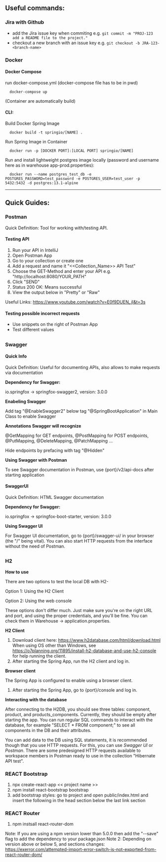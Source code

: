 ## Useful commands:

### Jira with Github
- add the Jira issue key when commiting e.g. `git commit -m "PROJ-123 add a README file to the project."`
- checkout a new branch with an issue key e.g. `git checkout -b JRA-123-<branch-name>`
      
### Docker 

#### Docker Compose
run docker-compose.yml (docker-compose file has to be in pwd)
      
      docker-compose up
      
(Container are automatically build)
      
#### CLI:
 Build Docker Spring Image
      
      docker build -t springio/[NAME] .
      
 Run Spring Image in Container
      
      docker run -p [DOCKER PORT]:[LOCAL PORT] springio/[NAME]
      
 Run and install lightweight postgres image locally (password and username here as in warehouse app-prod.properties):
      
      docker run --name postgres_test_db -e POSTGRES_PASSWORD=test_password -e POSTGRES_USER=test_user -p 5432:5432 -d postgres:13.1-alpine

 


---

## Quick Guides:

### Postman
Quick Definition: Tool for working with/testing API.

#### Testing API
1. Run your API in IntelliJ
2. Open Postman App 
3. Go to your collection or create one
4. Add a request and name it "<<Collection_Name>> API Test" 
5. Choose the GET-Method and enter your API e.g. "http://localhost:8080/YOUR_PATH"
6. Click "SEND"
7. Status 200 OK: Means successful
8. View the output below in "Pretty" or "Raw"

Useful Links: https://www.youtube.com/watch?v=E0f9DUEN_jI&t=3s

#### Testing possible incorrect requests
- Use snippets on the right of Postman App
- Test different values

##

### Swagger
#### Quick Info
Quick Definition: Useful for documenting APIs, also allows to make requests via documentation

**Dependency for Swagger:** 

io.springfox -> springfox-swagger2, version: 3.0.0

**Enabeling Swagger**

Add tag "@EnableSwagger2" below tag "@SpringBootApplication" in Main Class to enable Swagger

**Annotations Swagger will recognize**

@GetMapping for GET endpoints, @PostMapping for POST endpoints, @PutMapping, @DeleteMapping, @PatchMapping ...

Hide endpoints by prefacing with tag "@Hidden"

**Using Swagger with Postman**

To see Swagger documentation in Postman, use {port}/v2/api-docs after starting application

#### SwaggerUI
Quick Definition: HTML Swagger documentation

**Dependency for Swagger:** 

io.springfox -> springfox-boot-starter, version: 3.0.0

**Using Swagger UI**

For Swagger UI documentation, go to {port}/swagger-ui/ in your browser (the "/" being vital). You can also start HTTP requests from the interface without the need of Postman.

##
      
### H2
      
**How to use**
      
There are two options to test the local DB with H2-
      
Option 1: Using the H2 Client
      
Option 2: Using the web console 
      
These options don't differ much. Just make sure you're on the right URL and port, and using the proper credentials, and you'll be fine. You can check them in Warehouse -> application.properties. 
      
**H2 Client**
      
1. Download client here: https://www.h2database.com/html/download.html
When using OS other than Windows, see https://o7planning.org/11895/install-h2-database-and-use-h2-console for help running the client.
2. After starting the Spring App, run the H2 client and log in.
      
**Browser client**
      
The Spring App is configured to enable using a browser client. 
1. After starting the Spring App, go to {port}/console and log in. 
      
**Interacting with the database**
      
After connecting to the H2DB, you should see three tables: component, product, and products_components. Currently, they should be empty after starting the app. You can run regular SQL commands to interact with the database, for example "SELECT * FROM component;" to see all components in the DB and their attributes. 

You can add data to the DB using SQL statements, it is recommended though that you use HTTP requests. For this, you can use _Swagger UI_ or _Postman_. There are some predesigned  HTTP requests available to workspace members in Postman ready to use in the collection "Hibernate API test".

### REACT Bootstrap
1. npx create-react-app << project name >>
2. npm install react-bootstrap bootstrap
3. add bootstrap styles: go to project and open public/index.html and insert the following in the head section below the last link section
      <link
      rel="stylesheet"
      href="https://cdn.jsdelivr.net/npm/bootstrap@5.1.3/dist/css/bootstrap.min.css"
      integrity="sha384-1BmE4kWBq78iYhFldvKuhfTAU6auU8tT94WrHftjDbrCEXSU1oBoqyl2QvZ6jIW3"
      crossorigin="anonymous"
    />
  
### REACT Router
1. npm instsall react-router-dom
  
Note: If you are using a npm version lower than 5.0.0 then add the "--save" flag to add the dependency to your package.json
Note 2: Depending on version above or below 5, <Switch> and <Routes> sections changes: 
        https://exerror.com/attempted-import-error-switch-is-not-exported-from-react-router-dom/
      
